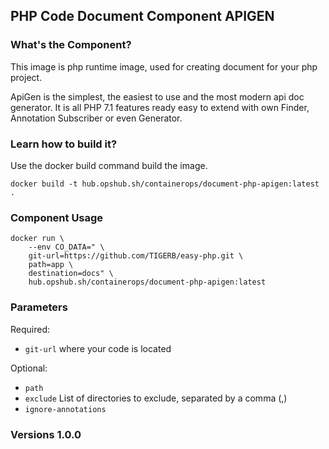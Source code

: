 ## PHP Code Document Component APIGEN

### What's the Component?

This image is php runtime image, used for creating document for your php project. 

ApiGen is the simplest, the easiest to use and the most modern api doc generator. It is all PHP 7.1 features ready easy to extend with own Finder, Annotation Subscriber or even Generator.

### Learn how to build it?

Use the docker build command build the image.

```shell
docker build -t hub.opshub.sh/containerops/document-php-apigen:latest .
```

### Component Usage

```shell
docker run \
    --env CO_DATA=" \
    git-url=https://github.com/TIGERB/easy-php.git \
    path=app \
    destination=docs" \
    hub.opshub.sh/containerops/document-php-apigen:latest
```

### Parameters 

Required:

- `git-url` where your code is located

Optional:

- `path` 
- `exclude` List of directories to exclude, separated by a comma (,)
- `ignore-annotations`

### Versions 1.0.0